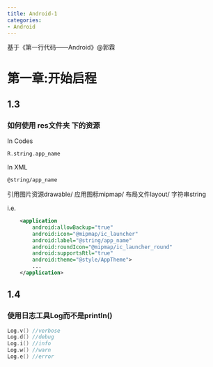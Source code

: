 ```yaml
---
title: Android-1
categories:
- Android
---
```


基于《第一行代码——Android》@郭霖

# 第一章:开始启程

## 1.3

### **如何使用 res文件夹 下的资源**

In Codes

```kotlin
R.string.app_name
```

In XML

```xml
@string/app_name
```



引用图片资源drawable/ 应用图标mipmap/ 布局文件layout/ 字符串string

i.e.

```xml
    <application
        android:allowBackup="true"
        android:icon="@mipmap/ic_launcher"
        android:label="@string/app_name"
        android:roundIcon="@mipmap/ic_launcher_round"
        android:supportsRtl="true"
        android:theme="@style/AppTheme">
        ...
    </application>
```



## 1.4

### **使用日志工具Log而不是println()**

```kotlin
Log.v() //verbose
Log.d() //debug
Log.i() //info
Log.w() //warn
Log.e() //error
```





















